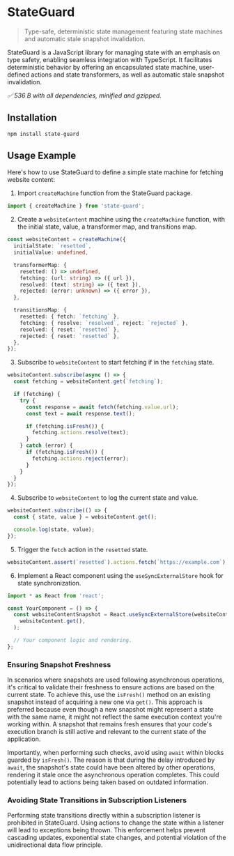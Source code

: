 # StateGuard

> Type-safe, deterministic state management featuring state machines and automatic stale snapshot
> invalidation.

StateGuard is a JavaScript library for managing state with an emphasis on type safety, enabling
seamless integration with TypeScript. It facilitates deterministic behavior by offering an
encapsulated state machine, user-defined actions and state transformers, as well as automatic stale
snapshot invalidation.

_✅ 536 B with all dependencies, minified and gzipped._

## Installation

```sh
npm install state-guard
```

## Usage Example

Here's how to use StateGuard to define a simple state machine for fetching website content:

1. Import `createMachine` function from the StateGuard package.

```ts
import { createMachine } from 'state-guard';
```

2. Create a `websiteContent` machine using the `createMachine` function, with the initial state,
   value, a transformer map, and transitions map.

```ts
const websiteContent = createMachine({
  initialState: `resetted`,
  initialValue: undefined,

  transformerMap: {
    resetted: () => undefined,
    fetching: (url: string) => ({ url }),
    resolved: (text: string) => ({ text }),
    rejected: (error: unknown) => ({ error }),
  },

  transitionsMap: {
    resetted: { fetch: `fetching` },
    fetching: { resolve: `resolved`, reject: `rejected` },
    resolved: { reset: `resetted` },
    rejected: { reset: `resetted` },
  },
});
```

3. Subscribe to `websiteContent` to start fetching if in the `fetching` state.

```ts
websiteContent.subscribe(async () => {
  const fetching = websiteContent.get(`fetching`);

  if (fetching) {
    try {
      const response = await fetch(fetching.value.url);
      const text = await response.text();

      if (fetching.isFresh()) {
        fetching.actions.resolve(text);
      }
    } catch (error) {
      if (fetching.isFresh()) {
        fetching.actions.reject(error);
      }
    }
  }
});
```

4. Subscribe to `websiteContent` to log the current state and value.

```ts
websiteContent.subscribe(() => {
  const { state, value } = websiteContent.get();

  console.log(state, value);
});
```

5. Trigger the `fetch` action in the `resetted` state.

```ts
websiteContent.assert(`resetted`).actions.fetch(`https://example.com`);
```

6. Implement a React component using the `useSyncExternalStore` hook for state synchronization.

```ts
import * as React from 'react';

const YourComponent = () => {
  const websiteContentSnapshot = React.useSyncExternalStore(websiteContent.subscribe, () =>
    websiteContent.get(),
  );

  // Your component logic and rendering.
};
```

### Ensuring Snapshot Freshness

In scenarios where snapshots are used following asynchronous operations, it's critical to validate
their freshness to ensure actions are based on the current state. To achieve this, use the
`isFresh()` method on an existing snapshot instead of acquiring a new one via `get()`. This approach
is preferred because even though a new snapshot might represent a state with the same name, it might
not reflect the same execution context you're working within. A snapshot that remains fresh ensures
that your code's execution branch is still active and relevant to the current state of the
application.

Importantly, when performing such checks, avoid using `await` within blocks guarded by `isFresh()`.
The reason is that during the delay introduced by `await`, the snapshot's state could have been
altered by other operations, rendering it stale once the asynchronous operation completes. This
could potentially lead to actions being taken based on outdated information.

### Avoiding State Transitions in Subscription Listeners

Performing state transitions directly within a subscription listener is prohibited in StateGuard.
Using actions to change the state within a listener will lead to exceptions being thrown. This
enforcement helps prevent cascading updates, exponential state changes, and potential violation of
the unidirectional data flow principle.
